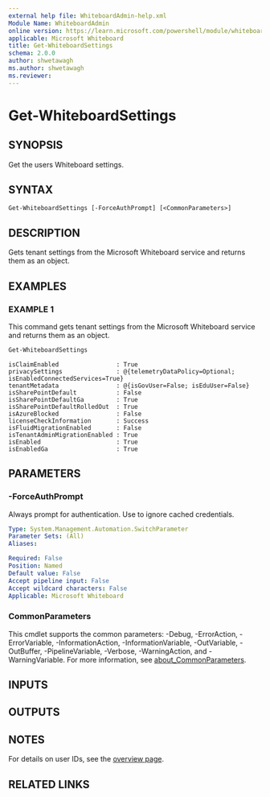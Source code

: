 ```yaml
---
external help file: WhiteboardAdmin-help.xml
Module Name: WhiteboardAdmin
online version: https://learn.microsoft.com/powershell/module/whiteboard/get-whiteboardsettings
applicable: Microsoft Whiteboard
title: Get-WhiteboardSettings
schema: 2.0.0
author: shwetawagh
ms.author: shwetawagh
ms.reviewer:
---
```


# Get-WhiteboardSettings

## SYNOPSIS
Get the users Whiteboard settings.

## SYNTAX

```
Get-WhiteboardSettings [-ForceAuthPrompt] [<CommonParameters>]
```

## DESCRIPTION

Gets tenant settings from the Microsoft Whiteboard service and returns them as an object.

## EXAMPLES

### EXAMPLE 1

This command gets tenant settings from the Microsoft Whiteboard service and returns them as an object.

```powershell
Get-WhiteboardSettings
```

```Output
isClaimEnabled                : True
privacySettings               : @{telemetryDataPolicy=Optional; isEnabledConnectedServices=True}
tenantMetadata                : @{isGovUser=False; isEduUser=False}
isSharePointDefault           : False
isSharePointDefaultGa         : True
isSharePointDefaultRolledOut  : True
isAzureBlocked                : False
licenseCheckInformation       : Success
isFluidMigrationEnabled       : False
isTenantAdminMigrationEnabled : True
isEnabled                     : True
isEnabledGa                   : True
```

## PARAMETERS

### -ForceAuthPrompt

Always prompt for authentication. Use to ignore cached credentials.

```yaml
Type: System.Management.Automation.SwitchParameter
Parameter Sets: (All)
Aliases:

Required: False
Position: Named
Default value: False
Accept pipeline input: False
Accept wildcard characters: False
Applicable: Microsoft Whiteboard
```

### CommonParameters

This cmdlet supports the common parameters: -Debug, -ErrorAction, -ErrorVariable,
-InformationAction, -InformationVariable, -OutVariable, -OutBuffer, -PipelineVariable, -Verbose,
-WarningAction, and -WarningVariable. For more information, see
[about_CommonParameters](https://go.microsoft.com/fwlink/p/?LinkID=113216).

## INPUTS

## OUTPUTS

## NOTES

For details on user IDs, see the [overview page](../../docs-conceptual/overview.md).

## RELATED LINKS
